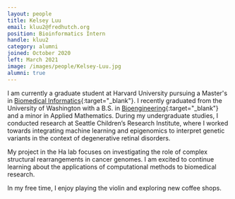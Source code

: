 ```yaml
---
layout: people
title: Kelsey Luu
email: kluu2@fredhutch.org
position: Bioinformatics Intern
handle: kluu2
category: alumni
joined: October 2020
left: March 2021
image: /images/people/Kelsey-Luu.jpg
alumni: true
---
```


I am currently a graduate student at Harvard University pursuing a Master's in [Biomedical Informatics](https://dbmi.hms.harvard.edu/){:target="_blank"}. I recently graduated from the University of Washington with a B.S. in [Bioengineering](https://bioe.uw.edu/){:target="_blank"} and a minor in Applied Mathematics. During my undergraduate studies, I conducted research at Seattle Children’s Research Institute, where I worked towards integrating machine learning and epigenomics to interpret genetic variants in the context of degenerative retinal disorders.

My project in the Ha lab focuses on investigating the role of complex structural rearrangements in cancer genomes. I am excited to continue learning about the applications of computational methods to biomedical research.

In my free time, I enjoy playing the violin and exploring new coffee shops.
